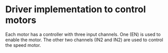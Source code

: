 # Driver implementation to control motors

Each motor has a controller with three input channels. One (EN) is used to enable the motor. The other two channels (IN2 and IN2) are used to control the speed motor.


